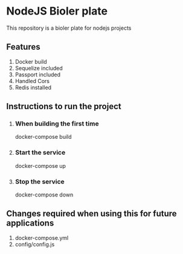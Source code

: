 # NodeJS Bioler plate

This repository is a bioler plate for nodejs projects

## Features

1. Docker build
2. Sequelize included
3. Passport included
4. Handled Cors
5. Redis installed

## Instructions to run the project

1. ### When building the first time

    docker-compose build

2. ### Start the service

    docker-compose up

3. ### Stop the service

    docker-compose down

## Changes required when using this for future applications

1. docker-compose.yml
2. config/config.js
